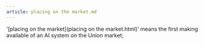 ```yaml
---
article: placing on the market.md
---
```


‘[placing on the market](placing on the market.html)’ means the first making available of an AI system on the Union market;